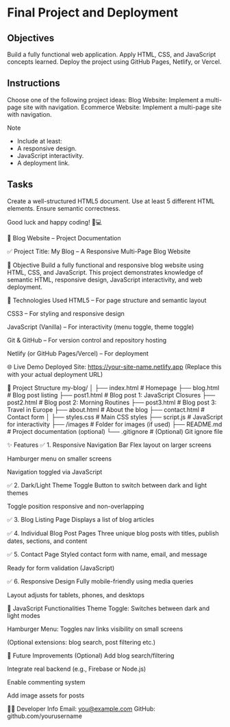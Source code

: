 # Final Project and Deployment

## Objectives
Build a fully functional web application.
Apply HTML, CSS, and JavaScript concepts learned.
Deploy the project using GitHub Pages, Netlify, or Vercel.

## Instructions
Choose one of the following project ideas:
Blog Website: Implement a multi-page site with navigation.
Ecommerce Website: Implement a multi-page site with navigation.

>[!NOTE]
> - Include at least:
> - A responsive design.
> - JavaScript interactivity.
> - A deployment link.

## Tasks

Create a well-structured HTML5 document.
Use at least 5 different HTML elements.
Ensure semantic correctness.

Good luck and happy coding! 🚀💻





📘 Blog Website – Project Documentation

✅ Project Title:
My Blog – A Responsive Multi-Page Blog Website

📌 Objective
Build a fully functional and responsive blog website using HTML, CSS, and JavaScript. This project demonstrates knowledge of semantic HTML, responsive design, JavaScript interactivity, and web deployment.

🧰 Technologies Used
HTML5 – For page structure and semantic layout

CSS3 – For styling and responsive design

JavaScript (Vanilla) – For interactivity (menu toggle, theme toggle)

Git & GitHub – For version control and repository hosting

Netlify (or GitHub Pages/Vercel) – For deployment

🌐 Live Demo
Deployed Site: https://your-site-name.netlify.app
(Replace this with your actual deployment URL)

📂 Project Structure
my-blog/
│
├── index.html          # Homepage
├── blog.html           # Blog post listing
├── post1.html          # Blog post 1: JavaScript Closures
├── post2.html          # Blog post 2: Morning Routines
├── post3.html          # Blog post 3: Travel in Europe
├── about.html          # About the blog
├── contact.html        # Contact form
│
├── styles.css          # Main CSS styles
├── script.js           # JavaScript for interactivity
├── /images             # Folder for images (if used)
├── README.md           # Project documentation (optional)
└── .gitignore          # (Optional) Git ignore file


✨ Features
✅ 1. Responsive Navigation Bar
Flex layout on larger screens

Hamburger menu on smaller screens

Navigation toggled via JavaScript

✅ 2. Dark/Light Theme Toggle
Button to switch between dark and light themes

Toggle position responsive and non-overlapping

✅ 3. Blog Listing Page
Displays a list of blog articles

✅ 4. Individual Blog Post Pages
Three unique blog posts with titles, publish dates, sections, and content

✅ 5. Contact Page
Styled contact form with name, email, and message

Ready for form validation (JavaScript)

✅ 6. Responsive Design
Fully mobile-friendly using media queries

Layout adjusts for tablets, phones, and desktops

🧪 JavaScript Functionalities
Theme Toggle: Switches between dark and light modes

Hamburger Menu: Toggles nav links visibility on small screens

(Optional extensions: blog search, post filtering etc.)



📌 Future Improvements (Optional)
Add blog search/filtering

Integrate real backend (e.g., Firebase or Node.js)

Enable commenting system

Add image assets for posts

👨‍💻 Developer Info
Email: you@example.com
GitHub: github.com/yourusername
